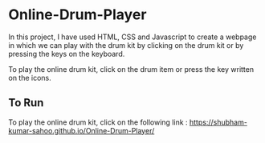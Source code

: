 # Online-Drum-Player
In this project, I have used HTML, CSS and Javascript to create a webpage in which we can play with the drum kit by clicking on the drum kit or by pressing the keys on the keyboard.  

To play the online drum kit, click on the drum item or press the key written on the icons.

## To Run
To play the online drum kit, click on the following link : https://shubham-kumar-sahoo.github.io/Online-Drum-Player/
